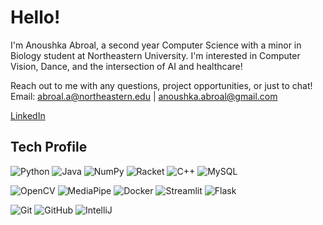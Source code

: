 # Hello!
I'm Anoushka Abroal, a second year Computer Science with a minor in Biology student at Northeastern University. I'm interested in Computer Vision, Dance, and the intersection of AI and healthcare!

Reach out to me with any questions, project opportunities, or just to chat!
Email: abroal.a@northeastern.edu | anoushka.abroal@gmail.com

[LinkedIn](https://www.linkedin.com/in/anoushka-abroal-5923842b7/) 


## Tech Profile
![Python](https://img.shields.io/badge/python-3670A0?style=for-the-badge&logo=python&logoColor=ffdd54)
![Java](https://img.shields.io/badge/java-%23ED8B00.svg?style=for-the-badge&logo=openjdk&logoColor=white)
![NumPy](https://img.shields.io/badge/numpy-%23013243.svg?style=for-the-badge&logo=numpy&logoColor=white)
![Racket](https://img.shields.io/badge/Racket-2B70D6?style=for-the-badge&logo=Racket&logoColor=CC250C)
![C++](https://img.shields.io/badge/c++-%2300599C.svg?style=for-the-badge&logo=c%2B%2B&logoColor=white)
![MySQL](https://img.shields.io/badge/MySQL-5E2218?style=for-the-badge&logo=mySQL&logoColor=ffdd54)

![OpenCV](https://img.shields.io/badge/OpenCV-000000?style=for-the-badge&logo=opencv&logoColor=F7EB02)
![MediaPipe](https://img.shields.io/badge/Media%20Pipe-2CB086?style=for-the-badge&logo=mediapipe&logoColor=F02424)
![Docker](https://img.shields.io/badge/docker-%230db7ed.svg?style=for-the-badge&logo=docker&logoColor=white)
![Streamlit](https://img.shields.io/badge/Streamlit-2CB086?style=for-the-badge&logo=streamlit&logoColor=F02424)
![Flask](https://img.shields.io/badge/Flask-000000?style=for-the-badge&logo=flask&logoColor=white)




![Git](https://img.shields.io/badge/git-%23F05033.svg?style=for-the-badge&logo=git&logoColor=white)
![GitHub](https://img.shields.io/badge/github-%23121011.svg?style=for-the-badge&logo=github&logoColor=white)
![IntelliJ](https://img.shields.io/badge/Intellij%20IDEA-000000?style=for-the-badge&logo=intellijidea&logoColor=D723EB)




